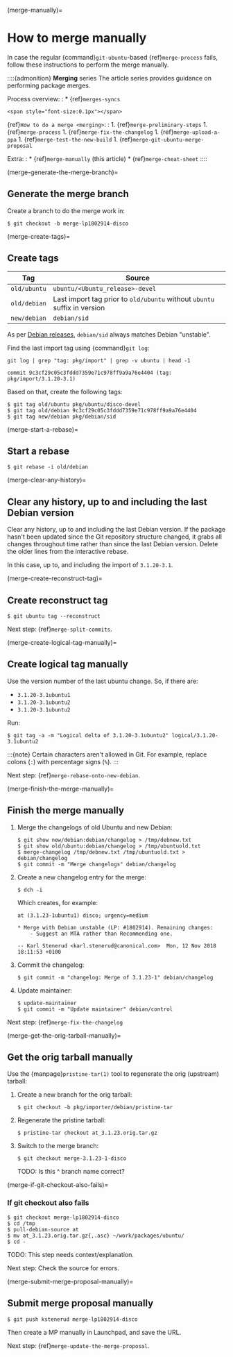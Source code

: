 (merge-manually)=
# How to merge manually

In case the regular {command}`git-ubuntu`-based {ref}`merge-process` fails, follow these instructions to perform the merge manually.

::::{admonition} **Merging** series
The article series provides guidance on performing package merges.

Process overview:
:   * {ref}`merges-syncs`

```{raw} html
<span style="font-size:0.1px"></span>
```

{ref}`How to do a merge <merging>`:
:   1. {ref}`merge-preliminary-steps`
    1. {ref}`merge-process`
    1. {ref}`merge-fix-the-changelog`
    1. {ref}`merge-upload-a-ppa`
    1. {ref}`merge-test-the-new-build`
    1. {ref}`merge-git-ubuntu-merge-proposal`

Extra:
:   * {ref}`merge-manually` (this article)
    * {ref}`merge-cheat-sheet`
::::


(merge-generate-the-merge-branch)=
## Generate the merge branch

Create a branch to do the merge work in:

```none
$ git checkout -b merge-lp1802914-disco
```


(merge-create-tags)=
## Create tags

| Tag          | Source                                                                   |
| ------------ | ------------------------------------------------------------------------ |
| `old/ubuntu` | `ubuntu/<Ubuntu_release>-devel`                                          |
| `old/debian` | Last import tag prior to `old/ubuntu` without `ubuntu` suffix in version |
| `new/debian` | `debian/sid`                                                             |

As per [Debian releases](https://www.debian.org/releases/), `debian/sid` always matches Debian "unstable".

Find the last import tag using {command}`git log`:

```none
git log | grep "tag: pkg/import" | grep -v ubuntu | head -1

commit 9c3cf29c05c3fddd7359e71c978ff9a9a76e4404 (tag: pkg/import/3.1.20-3.1)
```

Based on that, create the following tags:

```none
$ git tag old/ubuntu pkg/ubuntu/disco-devel
$ git tag old/debian 9c3cf29c05c3fddd7359e71c978ff9a9a76e4404
$ git tag new/debian pkg/debian/sid
```


(merge-start-a-rebase)=
## Start a rebase

```none
$ git rebase -i old/debian
```


(merge-clear-any-history)=
## Clear any history, up to and including the last Debian version

Clear any history, up to and including the last Debian version. If the package hasn't been updated since the Git repository structure changed, it grabs all changes throughout time rather than since the last Debian version. Delete the older lines from the interactive rebase.

In this case, up to, and including the import of `3.1.20-3.1`.


(merge-create-reconstruct-tag)=
## Create reconstruct tag

```none
$ git ubuntu tag --reconstruct
```

Next step: {ref}`merge-split-commits`.


(merge-create-logical-tag-manually)=
## Create logical tag manually

Use the version number of the last ubuntu change. So, if there are:

* `3.1.20-3.1ubuntu1`
* `3.1.20-3.1ubuntu2`
* `3.1.20-3.1ubuntu2`

Run:

```none
$ git tag -a -m "Logical delta of 3.1.20-3.1ubuntu2" logical/3.1.20-3.1ubuntu2
```

:::{note}
Certain characters aren't allowed in Git. For example, replace colons (`:`) with percentage signs (`%`).
:::

Next step: {ref}`merge-rebase-onto-new-debian`.


(merge-finish-the-merge-manually)=
## Finish the merge manually

1. Merge the changelogs of old Ubuntu and new Debian:

    ```none
    $ git show new/debian:debian/changelog > /tmp/debnew.txt
    $ git show old/ubuntu:debian/changelog > /tmp/ubuntuold.txt
    $ merge-changelog /tmp/debnew.txt /tmp/ubuntuold.txt > debian/changelog
    $ git commit -m "Merge changelogs" debian/changelog
    ```

1. Create a new changelog entry for the merge:

    ```none
    $ dch -i
    ```

    Which creates, for example:

    ```none
    at (3.1.23-1ubuntu1) disco; urgency=medium

    * Merge with Debian unstable (LP: #1802914). Remaining changes:
        - Suggest an MTA rather than Recommending one.

    -- Karl Stenerud <karl.stenerud@canonical.com>  Mon, 12 Nov 2018 18:11:53 +0100
    ```

1. Commit the changelog:

    ```none
    $ git commit -m "changelog: Merge of 3.1.23-1" debian/changelog
    ```

1. Update maintainer:

    ```none
    $ update-maintainer
    $ git commit -m "Update maintainer" debian/control
    ```

Next step: {ref}`merge-fix-the-changelog`


(merge-get-the-orig-tarball-manually)=
## Get the orig tarball manually

Use the {manpage}`pristine-tar(1)` tool to regenerate the orig (upstream) tarball:

1. Create a new branch for the orig tarball:

    ```none
    $ git checkout -b pkg/importer/debian/pristine-tar
    ```

1. Regenerate the pristine tarball:

    ```none
    $ pristine-tar checkout at_3.1.23.orig.tar.gz
    ```

1. Switch to the merge branch:

    ```none
    $ git checkout merge-3.1.23-1-disco
    ```

    TODO: Is this ^ branch name correct?


(merge-if-git-checkout-also-fails)=
### If git checkout also fails

```none
$ git checkout merge-lp1802914-disco
$ cd /tmp
$ pull-debian-source at
$ mv at_3.1.23.orig.tar.gz{,.asc} ~/work/packages/ubuntu/
$ cd -
```

TODO: This step needs context/explanation.

Next step: Check the source for errors.


(merge-submit-merge-proposal-manually)=
## Submit merge proposal manually

```none
$ git push kstenerud merge-lp1802914-disco
```

Then create a MP manually in Launchpad, and save the URL.

Next step: {ref}`merge-update-the-merge-proposal`.

